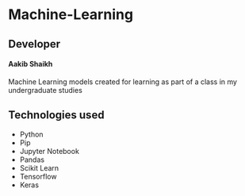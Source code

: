 # Machine-Learning

## Developer
#### Aakib Shaikh

Machine Learning models created for learning as part of a class in my undergraduate studies

## Technologies used
* Python
* Pip
* Jupyter Notebook
* Pandas
* Scikit Learn
* Tensorflow
* Keras
